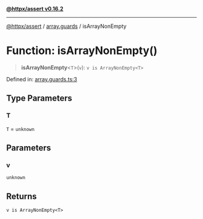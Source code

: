 [**@httpx/assert v0.16.2**](../../README.md)

***

[@httpx/assert](../../README.md) / [array.guards](../README.md) / isArrayNonEmpty

# Function: isArrayNonEmpty()

> **isArrayNonEmpty**\<`T`\>(`v`): `v is ArrayNonEmpty<T>`

Defined in: [array.guards.ts:3](https://github.com/belgattitude/httpx/blob/7682ae8e8bf25ac4dbe7ea6b3b3dbe40b897e70c/packages/assert/src/array.guards.ts#L3)

## Type Parameters

### T

`T` = `unknown`

## Parameters

### v

`unknown`

## Returns

`v is ArrayNonEmpty<T>`

